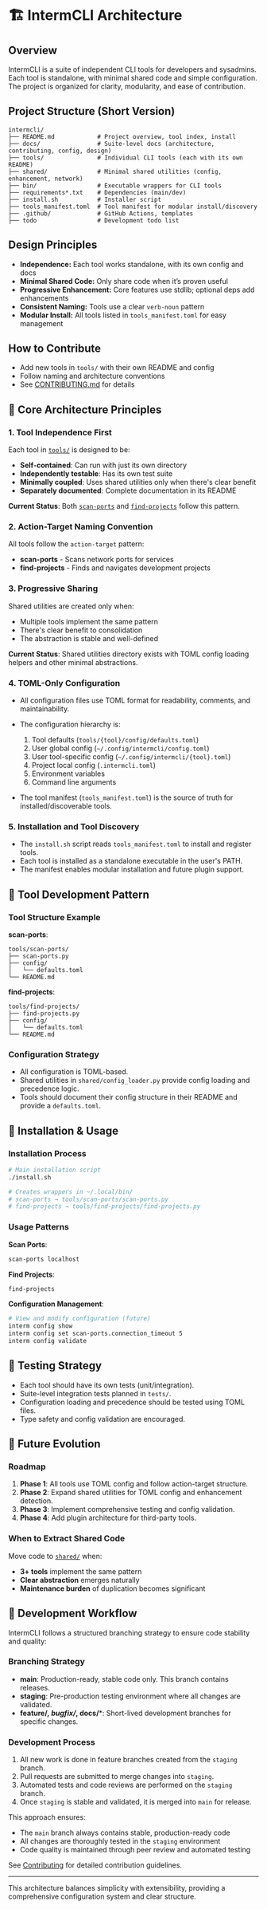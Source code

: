 # 🏗️ IntermCLI Architecture

## Overview

IntermCLI is a suite of independent CLI tools for developers and sysadmins. Each tool is standalone, with minimal shared code and simple configuration. The project is organized for clarity, modularity, and ease of contribution.

## Project Structure (Short Version)

```
intermcli/
├── README.md            # Project overview, tool index, install
├── docs/                # Suite-level docs (architecture, contributing, config, design)
├── tools/               # Individual CLI tools (each with its own README)
├── shared/              # Minimal shared utilities (config, enhancement, network)
├── bin/                 # Executable wrappers for CLI tools
├── requirements*.txt    # Dependencies (main/dev)
├── install.sh           # Installer script
├── tools_manifest.toml  # Tool manifest for modular install/discovery
├── .github/             # GitHub Actions, templates
├── todo                 # Development todo list
```

## Design Principles
- **Independence:** Each tool works standalone, with its own config and docs
- **Minimal Shared Code:** Only share code when it’s proven useful
- **Progressive Enhancement:** Core features use stdlib; optional deps add enhancements
- **Consistent Naming:** Tools use a clear `verb-noun` pattern
- **Modular Install:** All tools listed in `tools_manifest.toml` for easy management

## How to Contribute
- Add new tools in `tools/` with their own README and config
- Follow naming and architecture conventions
- See [CONTRIBUTING.md](CONTRIBUTING.md) for details

## 🎯 Core Architecture Principles

### 1. Tool Independence First

Each tool in [`tools/`](tools/) is designed to be:
- **Self-contained**: Can run with just its own directory
- **Independently testable**: Has its own test suite
- **Minimally coupled**: Uses shared utilities only when there's clear benefit
- **Separately documented**: Complete documentation in its README

**Current Status**: Both [`scan-ports`](tools/scan-ports/) and [`find-projects`](tools/find-projects/) follow this pattern.

### 2. Action-Target Naming Convention

All tools follow the `action-target` pattern:
- **scan-ports** - Scans network ports for services
- **find-projects** - Finds and navigates development projects

### 3. Progressive Sharing

Shared utilities are created only when:
- Multiple tools implement the same pattern
- There's clear benefit to consolidation
- The abstraction is stable and well-defined

**Current Status**: Shared utilities directory exists with TOML config loading helpers and other minimal abstractions.

### 4. TOML-Only Configuration

- All configuration files use TOML format for readability, comments, and maintainability.
- The configuration hierarchy is:
    1. Tool defaults (`tools/{tool}/config/defaults.toml`)
    2. User global config (`~/.config/intermcli/config.toml`)
    3. User tool-specific config (`~/.config/intermcli/{tool}.toml`)
    4. Project local config (`.intermcli.toml`)
    5. Environment variables
    6. Command line arguments

- The tool manifest (`tools_manifest.toml`) is the source of truth for installed/discoverable tools.

### 5. Installation and Tool Discovery

- The `install.sh` script reads `tools_manifest.toml` to install and register tools.
- Each tool is installed as a standalone executable in the user's PATH.
- The manifest enables modular installation and future plugin support.

## 🔧 Tool Development Pattern

### Tool Structure Example

**scan-ports**:
```
tools/scan-ports/
├── scan-ports.py
├── config/
│   └── defaults.toml
└── README.md
```

**find-projects**:
```
tools/find-projects/
├── find-projects.py
├── config/
│   └── defaults.toml
└── README.md
```

### Configuration Strategy

- All configuration is TOML-based.
- Shared utilities in `shared/config_loader.py` provide config loading and precedence logic.
- Tools should document their config structure in their README and provide a `defaults.toml`.

## 🚀 Installation & Usage

### Installation Process

```bash
# Main installation script
./install.sh

# Creates wrappers in ~/.local/bin/
# scan-ports → tools/scan-ports/scan-ports.py
# find-projects → tools/find-projects/find-projects.py
```

### Usage Patterns

**Scan Ports**:
```bash
scan-ports localhost
```

**Find Projects**:
```bash
find-projects
```

**Configuration Management**:
```bash
# View and modify configuration (future)
interm config show
interm config set scan-ports.connection_timeout 5
interm config validate
```

## 🧪 Testing Strategy

- Each tool should have its own tests (unit/integration).
- Suite-level integration tests planned in `tests/`.
- Configuration loading and precedence should be tested using TOML files.
- Type safety and config validation are encouraged.

## 🔮 Future Evolution

### Roadmap

1. **Phase 1**: All tools use TOML config and follow action-target structure.
2. **Phase 2**: Expand shared utilities for TOML config and enhancement detection.
3. **Phase 3**: Implement comprehensive testing and config validation.
4. **Phase 4**: Add plugin architecture for third-party tools.

### When to Extract Shared Code

Move code to [`shared/`](shared/) when:
- **3+ tools** implement the same pattern
- **Clear abstraction** emerges naturally
- **Maintenance burden** of duplication becomes significant

## 🔄 Development Workflow

IntermCLI follows a structured branching strategy to ensure code stability and quality:

### Branching Strategy

- **main**: Production-ready, stable code only. This branch contains releases.
- **staging**: Pre-production testing environment where all changes are validated.
- **feature/*, bugfix/*, docs/***: Short-lived development branches for specific changes.

### Development Process

1. All new work is done in feature branches created from the `staging` branch.
2. Pull requests are submitted to merge changes into `staging`.
3. Automated tests and code reviews are performed on the `staging` branch.
4. Once `staging` is stable and validated, it is merged into `main` for release.

This approach ensures:
- The `main` branch always contains stable, production-ready code
- All changes are thoroughly tested in the `staging` environment
- Code quality is maintained through peer review and automated testing

See [Contributing](CONTRIBUTING.md) for detailed contribution guidelines.

---

This architecture balances simplicity with extensibility, providing a comprehensive configuration system and clear structure.
